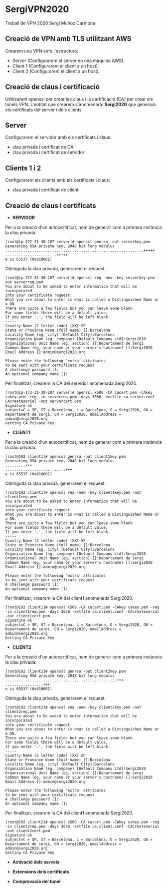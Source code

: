 # SergiVPN2020
Treball de VPN 2020 Sergi Muñoz Carmona

## Creació de VPN amb TLS utilitzant AWS

Crearem una VPN amb l'estructura:
* Server (Configurarem el server en una màquina AWS).
* Client 1 (Configurarem el client a un host).
* Client 2 (Configurarem el client a un host).

## Creació de claus i certificació

Utilitzarem openssl per crear les claus i la certificació (CA) per crear els túnels VPN.
L'entitat que crearem s'anomenarà: **Sergi2020** que generarà els certificats del server i dels clients.

## Server
Configurarem el servidor amb els certificats i claus:

* clau privada i certificat de CA
* clau privada i certificat de servidor

## Clients 1 i 2
Configurarem els clients amb els certificats i claus:

* clau privada i certificat de client


## Creació de claus i certificats

* **SERVIDOR**

Per a la creació d'un autocertificat, hem de generar com a primera instància la clau privada.

```
[root@ip-172-31-30-207 server]# openssl genrsa -out serverkey.pem
Generating RSA private key, 2048 bit long modulus
..............................................................+++++
.......................+++++
e is 65537 (0x010001)
```

Obtinguda la clau privada, generarem el request.

```
[root@ip-172-31-30-207 server]# openssl req -new -key serverkey.pem -out serverreq.pem
You are about to be asked to enter information that will be incorporated
into your certificate request.
What you are about to enter is what is called a Distinguished Name or a DN.
There are quite a few fields but you can leave some blank
For some fields there will be a default value,
If you enter '.', the field will be left blank.
-----
Country Name (2 letter code) [XX]:SP
State or Province Name (full name) []:Barcelona
Locality Name (eg, city) [Default City]:Barcelona
Organization Name (eg, company) [Default Company Ltd]:Sergi2020
Organizational Unit Name (eg, section) []:Departament de sergi
Common Name (eg, your name or your server's hostname) []:Sergi2020
Email Address []:admin@sergi2020.org

Please enter the following 'extra' attributes
to be sent with your certificate request
A challenge password []:
An optional company name []:
```

Per finalitzar, crearem la CA del servidor anomenada Sergi2020.

```
[root@ip-172-31-30-207 server]# openssl x509 -CA cacert.pem -CAkey cakey.pem -req -in serverreq.pem -days 3650 -extfile ca.server.conf -CAcreateserial -out servercert.pem
Signature ok
subject=C = SP, ST = Barcelona, L = Barcelona, O = Sergi2020, OU = Departament de sergi, CN = Sergi2020, emailAddress = admin@sergi2020.org
Getting CA Private Key
```

* **CLIENT1** 

Per a la creació d'un autocertificat, hem de generar com a primera instància la clau privada.

```
[root@192 client1]# openssl genrsa -out client1key.pem
Generating RSA private key, 2048 bit long modulus
.........+++
...........................+++
e is 65537 (0x010001)
```

Obtinguda la clau privada, generarem el request.

```
[root@192 client1]# openssl req -new -key client1key.pem -out client1req.pem
You are about to be asked to enter information that will be incorporated
into your certificate request.
What you are about to enter is what is called a Distinguished Name or a DN.
There are quite a few fields but you can leave some blank
For some fields there will be a default value,
If you enter '.', the field will be left blank.
-----
Country Name (2 letter code) [XX]:SP
State or Province Name (full name) []:Barcelona
Locality Name (eg, city) [Default City]:Barcelona
Organization Name (eg, company) [Default Company Ltd]:Sergi2020
Organizational Unit Name (eg, section) []:Departament de sergi
Common Name (eg, your name or your server's hostname) []:Sergi2020
Email Address []:admin@sergi2020.org

Please enter the following 'extra' attributes
to be sent with your certificate request
A challenge password []:
An optional company name []:

```
Per finalitzar, crearem la CA del client1 anomenada Sergi2020.

```
[root@192 client1]# openssl x509 -CA cacert.pem -CAkey cakey.pem -req -in client1req.pem -days 3650 -extfile ca.client.conf -CAcreateserial -out client1cert.pem
Signature ok
subject=C = SP, ST = Barcelona, L = Barcelona, O = Sergi2020, OU = Departament de sergi, CN = Sergi2020, emailAddress = admin@sergi2020.org
Getting CA Private Key
```

* **CLIENT2** 

Per a la creació d'un autocertificat, hem de generar com a primera instància la clau privada.

```
[root@192 client2]# openssl genrsa -out client2key.pem
Generating RSA private key, 2048 bit long modulus
..................................................+++
.................+++
e is 65537 (0x010001)
```

Obtinguda la clau privada, generarem el request.

```
[root@192 client2]# openssl req -new -key client2key.pem -out client2req.pem
You are about to be asked to enter information that will be incorporated
into your certificate request.
What you are about to enter is what is called a Distinguished Name or a DN.
There are quite a few fields but you can leave some blank
For some fields there will be a default value,
If you enter '.', the field will be left blank.
-----
Country Name (2 letter code) [XX]:SP
State or Province Name (full name) []:Barcelona
Locality Name (eg, city) [Default City]:Barcelona
Organization Name (eg, company) [Default Company Ltd]:Sergi2020
Organizational Unit Name (eg, section) []:Departament de sergi
Common Name (eg, your name or your server's hostname) []:Sergi2020
Email Address []:admin@sergi2020.org

Please enter the following 'extra' attributes
to be sent with your certificate request
A challenge password []:
An optional company name []:
```

Per finalitzar, crearem la CA del client1 anomenada Sergi2020.

```
[root@192 client2]# openssl x509 -CA cacert.pem -CAkey cakey.pem -req -in client2req.pem -days 3650 -extfile ca.client.conf -CAcreateserial -out client2cert.pem
Signature ok
subject=C = SP, ST = Barcelona, L = Barcelona, O = Sergi2020, OU = Departament de sergi, CN = Sergi2020, emailAddress = admin@sergi2020.org
Getting CA Private Key
```

* **Activació dels serveis**

* **Extensions dels certificats**

* **Comprovació del tunel**
